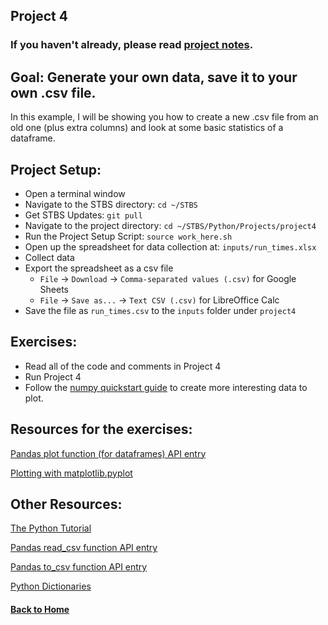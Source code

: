 ## Project 4

### If you haven't already, please read [project notes](../README.md).

## Goal: Generate your own data, save it to your own .csv file.

In this example, I will be showing you how to create a new .csv file from an old one (plus extra columns) and look at some basic statistics of a dataframe.

## Project Setup:

- Open a terminal window
- Navigate to the STBS directory: `cd ~/STBS`
- Get STBS Updates: `git pull`
- Navigate to the project directory: `cd ~/STBS/Python/Projects/project4`
- Run the Project Setup Script: `source work_here.sh`
- Open up the spreadsheet for data collection at: `inputs/run_times.xlsx`
- Collect data
- Export the spreadsheet as a csv file
  - `File` -> `Download` -> `Comma-separated values (.csv)` for Google Sheets
  - `File` -> `Save as...` -> `Text CSV (.csv)` for LibreOffice Calc
- Save the file as `run_times.csv` to the `inputs` folder under `project4`

## Exercises:

- Read all of the code and comments in Project 4
- Run Project 4
- Follow the [numpy quickstart guide](https://www.numpy.org/devdocs/user/quickstart.html) to create more interesting data to plot.

## Resources for the exercises:

[Pandas plot function (for dataframes) API entry](https://pandas.pydata.org/pandas-docs/stable/reference/api/pandas.DataFrame.plot.html?highlight=plot#pandas.DataFrame.plot)

[Plotting with matplotlib.pyplot](https://matplotlib.org/3.1.0/tutorials/introductory/pyplot.html)

## Other Resources:

[The Python Tutorial](https://docs.python.org/3/tutorial/introduction.html#using-python-as-a-calculator)

[Pandas read_csv function API entry](https://pandas.pydata.org/pandas-docs/version/0.24/reference/api/pandas.read_csv.html)

[Pandas to_csv function API entry](https://pandas.pydata.org/pandas-docs/version/0.24/reference/api/pandas.DataFrame.to_csv.html)

[Python Dictionaries](https://docs.python.org/3/tutorial/datastructures.html#dictionaries)

#### [Back to Home](https://skiptheboringstuff.com)
